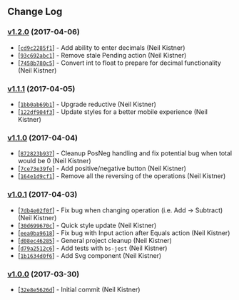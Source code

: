 ## Change Log

### [v1.2.0](https://github.com/wyze/reason-calculator/releases/tag/v1.2.0) (2017-04-06)

* [[`cd9c2285f1`](https://github.com/wyze/reason-calculator/commit/cd9c2285f1)] - Add ability to enter decimals (Neil Kistner)
* [[`93c692abc1`](https://github.com/wyze/reason-calculator/commit/93c692abc1)] - Remove stale Pending action (Neil Kistner)
* [[`7458b780c5`](https://github.com/wyze/reason-calculator/commit/7458b780c5)] - Convert int to float to prepare for decimal functionality (Neil Kistner)

### [v1.1.1](https://github.com/wyze/reason-calculator/releases/tag/v1.1.1) (2017-04-05)

* [[`1bb0ab69b1`](https://github.com/wyze/reason-calculator/commit/1bb0ab69b1)] - Upgrade reductive (Neil Kistner)
* [[`122df904f3`](https://github.com/wyze/reason-calculator/commit/122df904f3)] - Update styles for a better mobile experience (Neil Kistner)

### [v1.1.0](https://github.com/wyze/reason-calculator/releases/tag/v1.1.0) (2017-04-04)

* [[`872823b937`](https://github.com/wyze/reason-calculator/commit/872823b937)] - Cleanup PosNeg handling and fix potential bug when total would be 0 (Neil Kistner)
* [[`7ce73e39fe`](https://github.com/wyze/reason-calculator/commit/7ce73e39fe)] - Add positive/negative button (Neil Kistner)
* [[`164e1d9cf1`](https://github.com/wyze/reason-calculator/commit/164e1d9cf1)] - Remove all the reversing of the operations (Neil Kistner)

### [v1.0.1](https://github.com/wyze/reason-calculator/releases/tag/v1.0.1) (2017-04-03)

* [[`7db4e02f0f`](https://github.com/wyze/reason-calculator/commit/7db4e02f0f)] - Fix bug when changing operation (i.e. Add -\> Subtract) (Neil Kistner)
* [[`30d699670c`](https://github.com/wyze/reason-calculator/commit/30d699670c)] - Quick style update (Neil Kistner)
* [[`eea0ba9618`](https://github.com/wyze/reason-calculator/commit/eea0ba9618)] - Fix bug with Input action after Equals action (Neil Kistner)
* [[`d08ec46285`](https://github.com/wyze/reason-calculator/commit/d08ec46285)] - General project cleanup (Neil Kistner)
* [[`d79a2512c6`](https://github.com/wyze/reason-calculator/commit/d79a2512c6)] - Add tests with `bs-jest` (Neil Kistner)
* [[`1b1634d0f6`](https://github.com/wyze/reason-calculator/commit/1b1634d0f6)] - Add Svg component (Neil Kistner)

### [v1.0.0](https://github.com/wyze/reason-calculator/releases/tag/v1.0.0) (2017-03-30)

* [[`32e8e5626d`](https://github.com/wyze/reason-calculator/commit/32e8e5626d)] - Initial commit (Neil Kistner)

